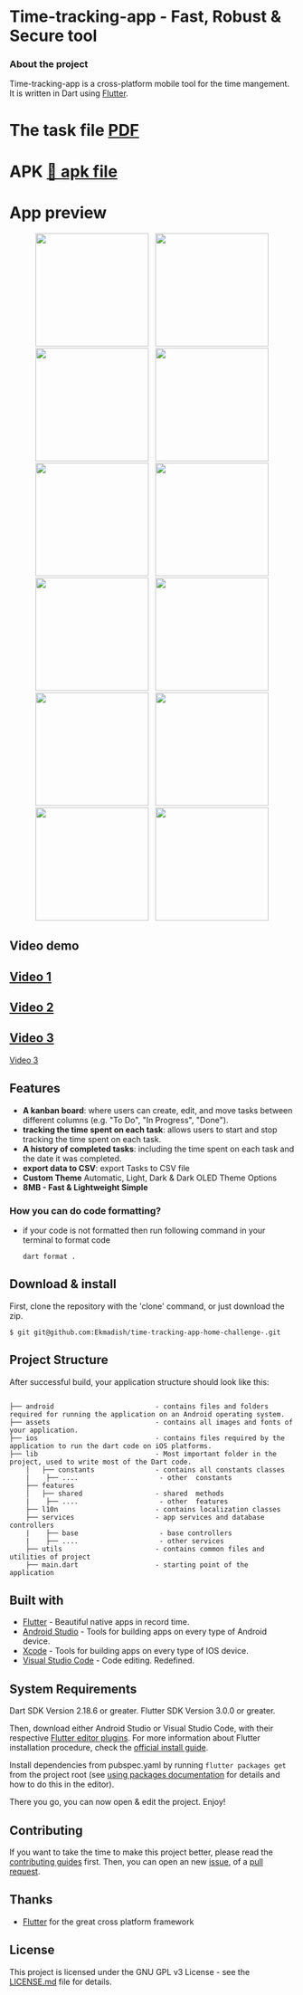 # Time-tracking-app - Fast, Robust & Secure tool
### About the project

Time-tracking-app is a cross-platform mobile tool for the time mangement. It is written in Dart using [Flutter](https://flutter.io).

# The task file [PDF](res/Take-Home_Challenge_for_Flutter_Mobile_Developer.pdf "PDF")
# APK [🔗 apk file](res/release/app-release.apk "APK")
# App preview

<p align="center">
  <img src="res/screenshots/1.jpg" width="200" hspace="4">
  <img src="res/screenshots/2.jpg" width="200" hspace="4">
  <img src="res/screenshots/3.jpg" width="200" hspace="4">
  <img src="res/screenshots/4.jpg" width="200" hspace="4">
  <img src="res/screenshots/5.jpg" width="200" hspace="4">
  <img src="res/screenshots/6.jpg" width="200" hspace="4">
  <img src="res/screenshots/7.jpg" width="200" hspace="4">
  <img src="res/screenshots/8.jpg" width="200" hspace="4">
  <img src="res/screenshots/9.jpg" width="200" hspace="4">
  <img src="res/screenshots/10.jpg" width="200" hspace="4">
  <img src="res/screenshots/11.jpg" width="200" hspace="4">
  <img src="res/screenshots/12.jpg" width="200" hspace="4">
</p>

 
## Video demo
 
<a href="https://user-images.githubusercontent.com/44582949/214555731-a6df56c5-fe0e-4721-9b33-eab956e0f6b1.mp4">Video 1</a>
------------------------------------
<a href="https://user-images.githubusercontent.com/44582949/214555744-34304953-bbe1-430b-b32c-29b81212c3a1.mp4">Video 2</a>
------------------------------------
<a href="https://user-images.githubusercontent.com/44582949/214555768-1f43125e-5af1-4c9e-b65c-95607e0d7e14.mp4">Video 3</a>
------------------------------------
<a href="https://user-images.githubusercontent.com/44582949/214569651-3b01bc50-8026-4d3a-bc74-584cec9e21c5.mp4">Video 3</a>


## Features

- **A kanban board**:  where users can create, edit, and move tasks between
different columns (e.g. "To Do", "In Progress", "Done").
- **tracking the time spent on each task**: allows users to start and stop tracking the time spent on each task.
- **A history of completed tasks**:  including the time spent on each task and the date it was completed.
- **export data to CSV**: export Tasks to CSV file
- **Custom Theme** Automatic, Light, Dark & Dark OLED Theme Options 
- **8MB - Fast & Lightweight Simple**


### How you can do code formatting?

- if your code is not formatted then run following command in your terminal to format code
  ```
  dart format .
  ```
## Download & install

First, clone the repository with the 'clone' command, or just download the zip.

```
$ git git@github.com:Ekmadish/time-tracking-app-home-challenge-.git
```
## Project Structure

After successful build, your application structure should look like this:

```

├── android                         - contains files and folders required for running the application on an Android operating system.
├── assets                          - contains all images and fonts of your application.
├── ios                             - contains files required by the application to run the dart code on iOS platforms.
├── lib                             - Most important folder in the project, used to write most of the Dart code.
    │   ├── constants               - contains all constants classes    
    |    ├── ....                    - other  constants 
    ├── features
    │   ├── shared                  - shared  methods 
    |    ├── ....                    - other  features 
    ├── l10n                        - contains localization classes
    ├── services                    - app services and database controllers
    |    ├── base                    - base controllers
    |    ├── ....                    - other services        
    ├── utils                       - contains common files and utilities of project
    ├── main.dart                   - starting point of the application

```

## Built with

- [Flutter](https://flutter.dev/) - Beautiful native apps in record time.
- [Android Studio](https://developer.android.com/studio/index.html/) - Tools for building apps on every type of Android device.
- [Xcode](https://developer.apple.com/xcode/) - Tools for building apps on every type of IOS device.
- [Visual Studio Code](https://code.visualstudio.com/) - Code editing. Redefined.

## System Requirements

Dart SDK Version 2.18.6 or greater.
Flutter SDK Version 3.0.0 or greater.


Then, download either Android Studio or Visual Studio Code, with their respective [Flutter editor plugins](https://flutter.io/get-started/editor/). For more information about Flutter installation procedure, check the [official install guide](https://flutter.io/get-started/install/).

Install dependencies from pubspec.yaml by running `flutter packages get` from the project root (see [using packages documentation](https://flutter.io/using-packages/#adding-a-package-dependency-to-an-app) for details and how to do this in the editor).

There you go, you can now open & edit the project. Enjoy!

## Contributing

If you want to take the time to make this project better, please read the [contributing guides](CONTRIBUTING.md) first. Then, you can open an new [issue](https://github.com/Ekmadish/home-challenge-time-tracking-app-/issues/new), of a [pull request](https://github.com/Ekmadish/home-challenge-time-tracking-app-/compare).

## Thanks

- [Flutter](https://flutter.dev) for the great cross platform framework

## License

This project is licensed under the GNU GPL v3 License - see the [LICENSE.md](LICENSE) file for details.
